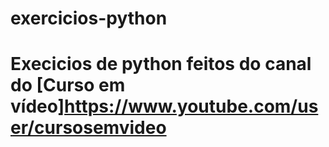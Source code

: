 # exercicios-python
# Execicios de python feitos do canal do [Curso em vídeo]https://www.youtube.com/user/cursosemvideo
